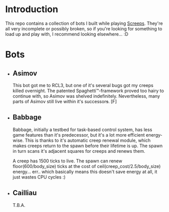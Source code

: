 # Introduction

This repo contains a collection of bots I built while playing [Screeps](https://screeps.com). They're all very incomplete or possibly broken, so if you're looking for something to load up and play with, I recommend looking elsewhere… :D

# Bots

* ## Asimov

  This bot got me to RCL3, but one of it's several bugs got my creeps killed overnight. The patented Spaghetti&trade;-framework proved too hairy to continue with, so Asimov was shelved indefinitely. Nevertheless, many parts of Asimov still live within it's successor~~s~~. \[F\]

* ## Babbage

  Babbage, initially a testbed for task-based control system, has less game features than it's predecessor, but it's a lot more efficient energy-wise. This is thanks to it's automatic creep renewal module, which makes creeps return to the spawn before their lifetime is up. The spawn in turn scans it's adjacent squares for creeps and renews them.

  A creep has 1500 ticks to live. The spawn can renew floor(600/body_size) ticks at the cost of ceil(creep_cost/2.5/body_size) energy... err.. which basically means this doesn't save energy at all, it just wastes CPU cycles :)

* ## Cailliau

  T.B.A.
